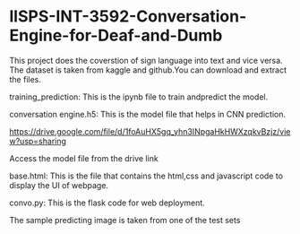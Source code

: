 # llSPS-INT-3592-Conversation-Engine-for-Deaf-and-Dumb
This project does the coverstion of sign language into text and vice versa.
The dataset is taken from kaggle and github.You can download and extract the files.


training_prediction:
This is the ipynb file to train andpredict the model.



conversation engine.h5:
This is the model file that helps in CNN prediction.

https://drive.google.com/file/d/1foAuHX5gq_yhn3INpgaHkHWXzqkvBzjz/view?usp=sharing

Access the model file from the drive link



base.html:
This is the file that contains the html,css and javascript code to display the UI of webpage.



convo.py:
This is the flask code for web deployment.

The sample predicting image is taken from one of the test sets


